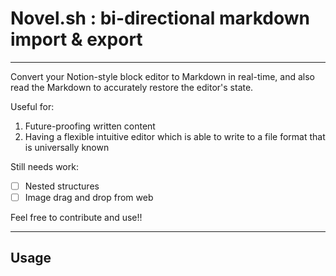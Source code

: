 # Novel.sh : bi-directional markdown import & export
---
Convert your Notion-style block editor to Markdown in real-time, and also read the Markdown to accurately restore the editor's state.

Useful for:
1. Future-proofing written content
2. Having a flexible intuitive editor which is able to write to a file format that is universally known

Still needs work:
- [ ] Nested structures
- [ ] Image drag and drop from web

Feel free to contribute and use!!

---
## Usage
